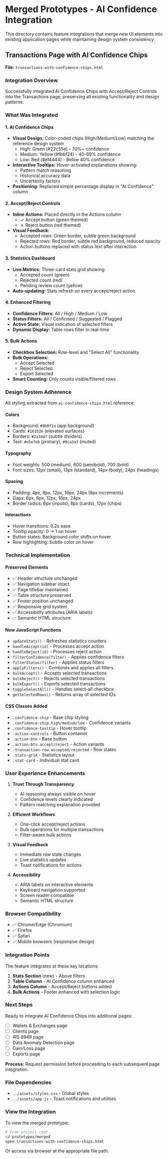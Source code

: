 # Merged Prototypes - AI Confidence Integration

This directory contains feature integrations that merge new UI elements into existing application pages while maintaining design system consistency.

## Transactions Page with AI Confidence Chips

**File:** `transactions-with-confidence-chips.html`

### Integration Overview

Successfully integrated AI Confidence Chips with Accept/Reject Controls into the Transactions page, preserving all existing functionality and design patterns.

### What Was Integrated

#### 1. AI Confidence Chips
- **Visual Design:** Color-coded chips (High/Medium/Low) matching the reference design system
  - High: Green (#22c55e) - 70%+ confidence
  - Medium: Yellow (#fbbf24) - 40-69% confidence  
  - Low: Red (#ef4444) - Below 40% confidence
- **Interactive Tooltips:** Hover-activated explanations showing:
  - Pattern match reasoning
  - Historical accuracy data
  - Uncertainty factors
- **Positioning:** Replaced simple percentage display in "AI Confidence" column

#### 2. Accept/Reject Controls
- **Inline Actions:** Placed directly in the Actions column
  - ✓ Accept button (green themed)
  - ✗ Reject button (red themed)
- **Visual Feedback:**
  - Accepted rows: Green border, subtle green background
  - Rejected rows: Red border, subtle red background, reduced opacity
  - Action buttons replaced with status text after interaction

#### 3. Statistics Dashboard
- **Live Metrics:** Three-card stats grid showing:
  - Accepted count (green)
  - Rejected count (red)
  - Pending review count (yellow)
- **Auto-updating:** Stats refresh on every accept/reject action

#### 4. Enhanced Filtering
- **Confidence Filters:** All / High / Medium / Low
- **Status Filters:** All / Confirmed / Suggested / Flagged
- **Active State:** Visual indication of selected filters
- **Dynamic Display:** Table rows filter in real-time

#### 5. Bulk Actions
- **Checkbox Selection:** Row-level and "Select All" functionality
- **Bulk Operations:**
  - Accept Selected
  - Reject Selected
  - Export Selected
- **Smart Counting:** Only counts visible/filtered rows

### Design System Adherence

All styling extracted from `ai-confidence-chips.html` reference:

#### Colors
- Background: `#0b0f1a` (app background)
- Cards: `#161b26` (elevated surfaces)
- Borders: `#2a3447` (subtle dividers)
- Text: `#e5e7eb` (primary), `#9ca3af` (muted)

#### Typography
- Font weights: 500 (medium), 600 (semibold), 700 (bold)
- Font sizes: 12px (small), 13px (standard), 14px (body), 24px (headings)

#### Spacing
- Padding: 4px, 8px, 12px, 16px, 24px (8px increments)
- Gaps: 6px, 8px, 12px, 16px, 24px
- Border radius: 6px (inputs), 8px (cards), 12px (chips)

#### Interactions
- Hover transitions: 0.2s ease
- Tooltip opacity: 0 → 1 on hover
- Button states: Background color shifts on hover
- Row highlighting: Subtle color on hover

### Technical Implementation

#### Preserved Elements
- ✅ Header structure unchanged
- ✅ Navigation sidebar intact  
- ✅ Page titlebar maintained
- ✅ Table structure preserved
- ✅ Footer position unchanged
- ✅ Responsive grid system
- ✅ Accessibility attributes (ARIA labels)
- ✅ Semantic HTML structure

#### New JavaScript Functions
- `updateStats()` - Refreshes statistics counters
- `handleAccept(id)` - Processes accept action
- `handleReject(id)` - Processes reject action
- `filterConfidence(filter)` - Applies confidence filters
- `filterStatus(filter)` - Applies status filters
- `applyFilters()` - Combines and applies all filters
- `bulkAccept()` - Accepts selected transactions
- `bulkReject()` - Rejects selected transactions
- `bulkExport()` - Exports selected transactions
- `toggleSelectAll()` - Handles select-all checkbox
- `getSelectedRows()` - Returns array of selected IDs

#### CSS Classes Added
- `.confidence-chip` - Base chip styling
- `.confidence-chip.high/medium/low` - Confidence variants
- `.confidence-tooltip` - Hover tooltip
- `.action-controls` - Button container
- `.action-btn` - Base button
- `.action-btn.accept/reject` - Action variants
- `.transaction-row.accepted/rejected` - Row states
- `.stats-grid` - Statistics layout
- `.stat-card` - Individual stat card

### User Experience Enhancements

1. **Trust Through Transparency**
   - AI reasoning always visible on hover
   - Confidence levels clearly indicated
   - Pattern matching explanation provided

2. **Efficient Workflows**
   - One-click accept/reject actions
   - Bulk operations for multiple transactions
   - Filter-aware bulk actions

3. **Visual Feedback**
   - Immediate row state changes
   - Live statistics updates
   - Toast notifications for actions

4. **Accessibility**
   - ARIA labels on interactive elements
   - Keyboard navigation supported
   - Screen reader compatible
   - Semantic HTML structure

### Browser Compatibility

- ✅ Chrome/Edge (Chromium)
- ✅ Firefox
- ✅ Safari
- ✅ Mobile browsers (responsive design)

### Integration Points

The feature integrates at these key locations:

1. **Stats Section** (new) - Above filters
2. **Table Column** - AI Confidence column enhanced
3. **Actions Column** - Accept/Reject buttons added
4. **Bulk Actions** - Footer enhanced with selection logic

### Next Steps

Ready to integrate AI Confidence Chips into additional pages:

- [ ] Wallets & Exchanges page
- [ ] Clients page
- [ ] IRS 8949 page
- [ ] Data Anomaly Detection page
- [ ] Gain/Loss page
- [ ] Exports page

**Process:** Request permission before proceeding to each subsequent page integration.

### File Dependencies

- `../assets/styles.css` - Global styles
- `../assets/app.js` - Toast notifications and utilities

### View the Integration

To view the merged prototype:

```bash
# From project root
cd prototypes/merged
open transactions-with-confidence-chips.html
```

Or access via browser at the appropriate file path.
